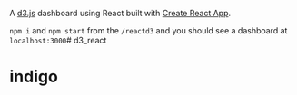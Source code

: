 A [d3.js](https://d3js.org) dashboard using React built with [Create React App](https://github.com/facebookincubator/create-react-app).

`npm i` and `npm start` from the `/reactd3` and you should see a dashboard at `localhost:3000`# d3_react
# indigo
